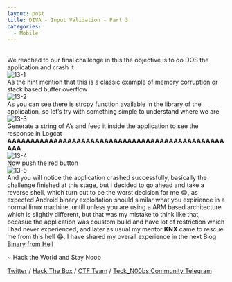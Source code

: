 ```yaml
---
layout: post
title: DIVA - Input Validation - Part 3
categories:
  - Mobile
---
```


<br>We reached to our final challenge in this the objective is to do DOS the application and crash it
<br>![13-1](https://teckk2.github.io/assets/images/DIVA/13-1.png)
<br>As the hint mention that this is a classic example of memory corruption or stack based buffer overflow
<br>![13-2](https://teckk2.github.io/assets/images/DIVA/13-2.png)
<br>As you can see there is strcpy function available in the library of the application, so let’s try with something simple to understand where we are
<br>![13-3](https://teckk2.github.io/assets/images/DIVA/13-3.png)
<br>Generate a string of A’s and feed it inside the application to see the response in Logcat
<br>**AAAAAAAAAAAAAAAAAAAAAAAAAAAAAAAAAAAAAAAAAAAAAAAAAA**
<br>![13-4](https://teckk2.github.io/assets/images/DIVA/13-4.png)
<br>Now push the red button
<br>![13-5](https://teckk2.github.io/assets/images/DIVA/13-5.png)
<br>And you will notice the application crashed successfully, basically the challenge finished at this stage, but I decided to go ahead and take a reverse shell, which turn out to be the worst decision for me 😂, as expected Android binary exploitation should similar what you expirience in a normal linux machine, untill unless you are using a ARM based architecture which is slightly different, but that was my mistake to think like that, becasue the application was coustom build and have lot of restriction which I had never experienced, and later as usual my mentor **KNX** came to rescue me from this hell 😂. I have shared my overall experience in the next Blog [Binary from Hell]()

<p class="message">
  ~ Hack the World and Stay Noob
</p>

[Twitter](https://twitter.com/Teck__K2) / [Hack The Box](https://www.hackthebox.eu/profile/966) / [CTF Team](https://ctftime.org/team/20102) /
[Teck_N00bs Community Telegram](https://t.me/Teck_N00bs)

<script src="https://www.hackthebox.eu/badge/966"> </script>
